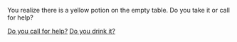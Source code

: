You realize there is a yellow potion on the empty table. Do you take it or call for help?  

[Do you call for help?](door-unlocked.md)
[Do you drink it?](potion-burn.md)